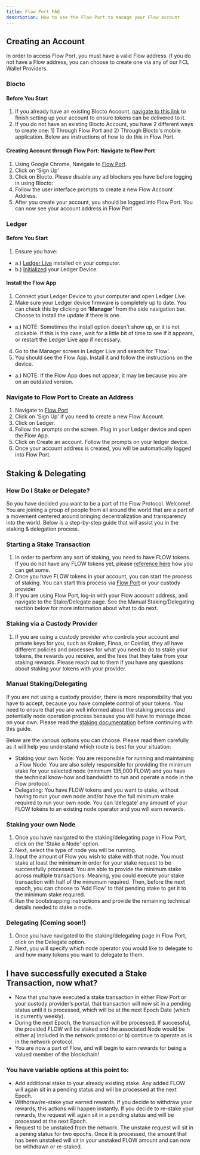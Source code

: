 ```yaml
---
title: Flow Port FAQ
description: How to use the Flow Port to manage your Flow account
---
```

## Creating an Account
In order to access Flow Port, you must have a valid Flow address. If you do not have a Flow address, you can choose to create one via any of our FCL Wallet Providers. 

### Blocto
#### Before You Start

 1. If you already have an existing Blocto Account, [navigate to this link](https://blocto.app.link/flow-distribution) to finish setting up your account to ensure tokens can be delivered to it.
 2. If you do not have an existing Blocto Account, you have 2 different ways to create one: 1) Through Flow Port and 2) Through Blocto's mobile application. Below are instructions of how to do this in Flow Port.

#### Creating Account through Flow Port: Navigate to Flow Port
 
 1. Using Google Chrome, Navigate to [Flow Port](https://port.onflow.org/).
 2. Click on 'Sign Up'
 3. Click on Blocto. Please disable any ad blockers you have before logging in using Blocto:
 4. Follow the user interface prompts to create a new Flow Account Address.
 5. After you create your account, you should be logged into Flow Port. You can now see your account address in Flow Port

### Ledger
#### Before You Start

 1. Ensure you have:
 
   - a.) [Ledger Live](https://support.ledger.com/hc/en-us/articles/360006395553) installed on your computer.
   - b.) [Initialized](https://support.ledger.com/hc/en-us/articles/360000613793) your Ledger Device.

#### Install the Flow App

 1. Connect your Ledger Device to your computer and open Ledger Live.
 2. Make sure your Ledger device firmware is completely up to date. You can check this by clicking on **‘Manager’** from the side navigation bar.  Choose to install the update if there is one.
 
   - a.) NOTE: Sometimes the install option doesn't show up, or it is not clickable. If this is the case, wait for a little bit of time to see if it appears, or restart the Ledger Live app if necessary.
   
 4. Go to the Manager screen in Ledger Live and search for ‘Flow’.
 5. You should see the Flow App. Install it and follow the instructions on the device.
 
   - a.) NOTE: If the Flow App does not appear, it may be because you are on an outdated version. 

### Navigate to Flow Port to Create an Address

 1. Navigate to [Flow Port](https://port.onflow.org/)
 2. Click on 'Sign Up' if you need to create a new Flow Account.
 3. Click on Ledger.
 4. Follow the prompts on the screen. Plug in your Ledger device and open the Flow App.
 5. Click on Create an account. Follow the prompts on your ledger device.
 6. Once your account address is created, you will be automatically logged into Flow Port.

## Staking & Delegating
### How Do I Stake or Delegate?

So you have decided you want to be a part of the Flow Protocol. Welcome! You are joining a group of people from all around the world that are a part of a movement centered around bringing decentralization and transparency into the world. Below is a step-by-step guide that will assist you in the staking & delegation process.

### Starting a Stake Transaction
 1. In order to perform any sort of staking, you need to have FLOW tokens. If you do not have any FLOW tokens yet, please [reference here](https://docs.onflow.org/token) how you can get some. 
 2. Once you have FLOW tokens in your account, you can start the process of staking. You can start this process via [Flow Port](https://port.onflow.org/) or your custody provider
 3. If you are using Flow Port, log-in with your Flow account address, and navigate to the Stake/Delegate page. See the Manual Staking/Delegating section below for more information about what to do next.

### Staking via a Custody Provider
 1. If you are using a custody provider who controls your account and private keys for you, such as Kraken, Finoa, or Coinlist, they all have different policies and processes for what you need to do to stake your tokens, the rewards you receive, and the fees that they take from your staking rewards. Please reach out to them if you have any questions about staking your tokens with your provider.

### Manual Staking/Delegating
If you are not using a custody provider, there is more responsibility that you have to accept, because you have complete control of your tokens. You need to ensure that you are well informed about the staking process and potentially node operation process because you will have to manage those on your own. Please read the [staking documentation](https://docs.onflow.org/staking/) before continuing with this guide.

Below are the various options you can choose. Please read them carefully as it will help you understand which route is best for your situation:
- Staking your own Node: You are responsible for running and maintaining a Flow Node. You are also solely responsible for providing the minimum stake for your   selected node (minimum 135,000 FLOW) and you have the technical know-how and bandwidth to run and operate a node in the Flow protocol. 
- Delegating: You have FLOW tokens and you want to stake, without having to run your own node and/or have the full minimum stake required to run your own node. You can ‘delegate’ any amount of your FLOW tokens to an existing node operator and you will earn rewards.

### Staking your own Node
  1. Once you have navigated to the staking/delegating page in Flow Port, click on the 'Stake a Node' option.
  2. Next, select the type of node you will be running.
  3. Input the amount of Flow you wish to stake with that node. You must stake at least the minimum in order for your stake request to be successfully processed. You are able to provide the minimum stake across multiple transactions. Meaning, you could execute your stake transaction with half of the minumum required. Then, before the next epoch, you can choose to 'Add Flow' to that pending stake to get it to the minimum stake required.  
  4. Run the bootstrapping instructions and provide the remaining technical details needed to stake a node.

### Delegating (Coming soon!)
  1. Once you have navigated to the staking/delegating page in Flow Port, click on the Delegate option.
  2. Next, you will specify which node operator you would like to delegate to and how many tokens you want to delegate to them. 

## I have successfully executed a Stake Transaction, now what?
  - Now that you have executed a stake transaction in either Flow Port or your custody provider’s portal, that transaction will now sit in a pending status until it is processed, which will be at the next Epoch Date (which is currently weekly). 
  - During the next Epoch, the transaction will be processed. If successful, the provided FLOW will be staked and the associated Node would be either a) included in the network protocol or b) continue to operate as is in the network protocol. 
  - You are now a part of Flow, and will begin to earn rewards for being a valued member of the blockchain! 
  
### You have variable options at this point to:
  - Add additional stake to your already existing stake. Any added FLOW will again sit in a pending status and will be processed at the next Epoch.
  - Withdraw/re-stake your earned rewards. If you decide to withdraw your rewards, this actions will happen instantly. If you decide to re-stake your rewards, the request will again sit in a pending status and will be processed at the next Epoch.
  - Request to be unstaked from the network. The unstake request will sit in a pening status for two epochs. Once it is processed, the amount that has been unstaked will sit in your unstaked FLOW amount and can now be withdrawn or re-staked.
  
  <!--- ## Miscellaneous Q&A
  - how can I get full transaction history for NBA topshot? A: Right now (11/23/2020), its very difficult as the data is spread out. There are plans to make this much easier, but it's currently not documented. Best option today is to start a database off-chain to store history. 
  - Can a TopShot user find her flow address? A: as of 11/23, the only way is to find your transaction on Cryptoslam and then get your address from there. That said, we plan to expose the flow addresses to users in a much easier way. It's on the roadmap for TopShot and Dapper team.
---> 
